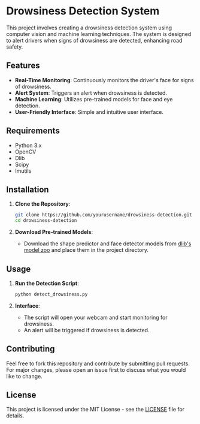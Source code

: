 
# Drowsiness Detection System

This project involves creating a drowsiness detection system using computer vision and machine learning techniques. The system is designed to alert drivers when signs of drowsiness are detected, enhancing road safety.

## Features

- **Real-Time Monitoring**: Continuously monitors the driver's face for signs of drowsiness.
- **Alert System**: Triggers an alert when drowsiness is detected.
- **Machine Learning**: Utilizes pre-trained models for face and eye detection.
- **User-Friendly Interface**: Simple and intuitive user interface.

## Requirements

- Python 3.x
- OpenCV
- Dlib
- Scipy
- Imutils

## Installation

1. **Clone the Repository**:
   ```sh
   git clone https://github.com/yourusername/drowsiness-detection.git
   cd drowsiness-detection
   ```

2. **Download Pre-trained Models**:
   - Download the shape predictor and face detector models from [dlib's model zoo](http://dlib.net/files/shape_predictor_68_face_landmarks.dat.bz2) and place them in the project directory.

## Usage

1. **Run the Detection Script**:
   ```sh
   python detect_drowsiness.py
   ```

2. **Interface**:
   - The script will open your webcam and start monitoring for drowsiness.
   - An alert will be triggered if drowsiness is detected.

## Contributing

Feel free to fork this repository and contribute by submitting pull requests. For major changes, please open an issue first to discuss what you would like to change.

## License

This project is licensed under the MIT License - see the [LICENSE](LICENSE) file for details.

